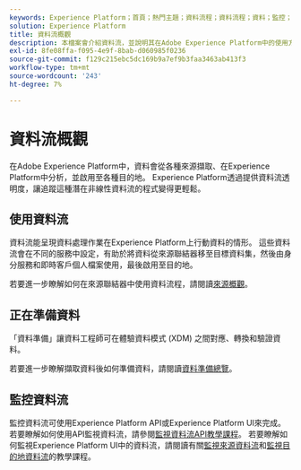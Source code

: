 ```yaml
---
keywords: Experience Platform；首頁；熱門主題；資料流程；資料流程；資料；監控；監控資料流程；監控；監控資料流程；監控資料流程；監控資料流程；流程；流程服務；
solution: Experience Platform
title: 資料流概觀
description: 本檔案會介紹資料流，並說明其在Adobe Experience Platform中的使用方式。
exl-id: 8fe08ffa-f095-4e9f-8bab-d060985f0236
source-git-commit: f129c215ebc5dc169b9a7ef9b3faa3463ab413f3
workflow-type: tm+mt
source-wordcount: '243'
ht-degree: 7%

---
```


# 資料流概觀

在Adobe Experience Platform中，資料會從各種來源擷取、在Experience Platform中分析，並啟用至各種目的地。 Experience Platform透過提供資料流透明度，讓追蹤這種潛在非線性資料流的程式變得更輕鬆。

## 使用資料流

資料流能呈現資料處理作業在Experience Platform上行動資料的情形。 這些資料流會在不同的服務中設定，有助於將資料從來源聯結器移至目標資料集，然後由身分服務和即時客戶個人檔案使用，最後啟用至目的地。

若要進一步瞭解如何在來源聯結器中使用資料流程，請閱讀[來源概觀](../sources/home.md)。

## 正在準備資料

「資料準備」讓資料工程師可在體驗資料模式 (XDM) 之間對應、轉換和驗證資料。

若要進一步瞭解擷取資料後如何準備資料，請閱讀[資料準備總覽](../data-prep/home.md)。

## 監控資料流

監控資料流可使用Experience Platform API或Experience Platform UI來完成。 若要瞭解如何使用API監視資料流，請參閱[監視資料流API教學課程](./api/monitor.md)。 若要瞭解如何監視Experience Platform UI中的資料流，請閱讀有關[監視來源資料流](./ui/monitor-sources.md)和[監視目的地資料流](./ui/monitor-destinations.md)的教學課程。
